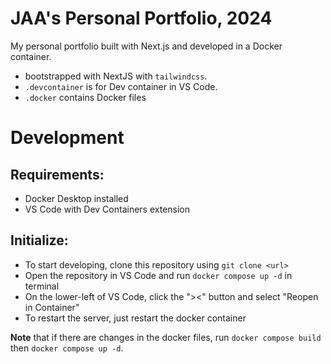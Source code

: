 # JAA's Personal Portfolio, 2024
My personal portfolio built with Next.js and developed in a Docker container.

- bootstrapped with NextJS with `tailwindcss`. 
- `.devcontainer` is for Dev container in VS Code.
- `.docker`  contains Docker files

# Development

## Requirements:
- Docker Desktop installed
- VS Code with Dev Containers extension

## Initialize:
- To start developing, clone this repository using `git clone <url>`
- Open the repository in VS Code and run `docker compose up -d` in terminal
- On the lower-left of VS Code, click the "><" button and select "Reopen in Container"
- To restart the server, just restart the docker container

**Note** that if there are changes in the docker files, run `docker compose build` then `docker compose up -d`. 